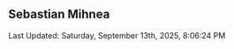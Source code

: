 <h2>Sebastian Mihnea</h2>

<!--RECENT_ACTIVITY:start-->
<!--RECENT_ACTIVITY:end-->
<!--RECENT_ACTIVITY:last_update-->
Last Updated: Saturday, September 13th, 2025, 8:06:24 PM
<!--RECENT_ACTIVITY:last_update_end-->

<!---LOL-STATS-START-HERE--->
<!---LOL-STATS-END-HERE--->
